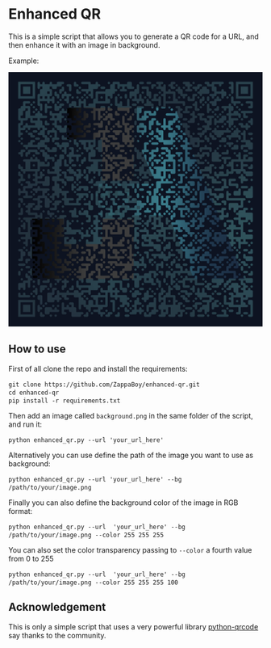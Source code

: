 # Enhanced QR

This is a simple script that allows you to generate a QR code for a URL, and then enhance it with an image in background.

Example:

![Just Another QR](https://github.com/ZappaBoy/enhanced-qr/blob/main/docs/result_example.png?raw=true)

## How to use

First of all clone the repo and install the requirements:
``` shell
git clone https://github.com/ZappaBoy/enhanced-qr.git
cd enhanced-qr
pip install -r requirements.txt
```

Then add an image called `background.png` in the same folder of the script, and run it:
``` shell
python enhanced_qr.py --url 'your_url_here'
```

Alternatively you can use define the path of the image you want to use as background:
``` shell
python enhanced_qr.py --url 'your_url_here' --bg /path/to/your/image.png
```

Finally you can also define the background color of the image in RGB format:
``` shell
python enhanced_qr.py --url  'your_url_here' --bg /path/to/your/image.png --color 255 255 255
```

You can also set the color transparency passing to `--color` a fourth value from 0 to 255
``` shell
python enhanced_qr.py --url  'your_url_here' --bg /path/to/your/image.png --color 255 255 255 100
```

## Acknowledgement
This is only a simple script that uses a very powerful library [python-qrcode](https://github.com/lincolnloop/python-qrcode) say thanks to the community.